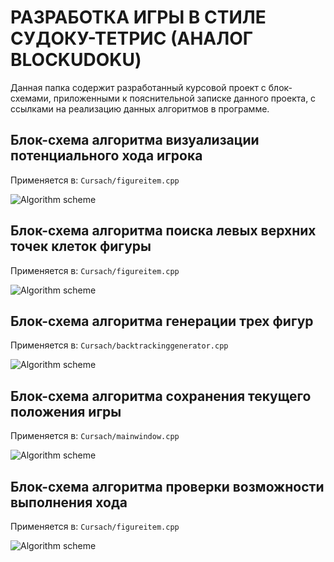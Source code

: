 # РАЗРАБОТКА ИГРЫ В СТИЛЕ СУДОКУ-ТЕТРИС (АНАЛОГ BLOCKUDOKU)

Данная папка содержит разработанный курсовой проект с блок-схемами, приложенными к пояснительной записке данного проекта, с ссылками на реализацию данных алгоритмов в программе. 

## Блок-схема алгоритма визуализации потенциального хода игрока

Применяется в: `Cursach/figureitem.cpp`

![Algorithm scheme](schemes/1.png)

## Блок-схема алгоритма поиска левых верхних точек клеток фигуры

Применяется в: `Cursach/figureitem.cpp`

![Algorithm scheme](schemes/2.png)

## Блок-схема алгоритма генерации трех фигур

Применяется в: `Cursach/backtrackinggenerator.cpp`

![Algorithm scheme](schemes/3.png)

## Блок-схема алгоритма сохранения текущего положения игры

Применяется в: `Cursach/mainwindow.cpp`

![Algorithm scheme](schemes/4.png)

## Блок-схема алгоритма проверки возможности выполнения хода

Применяется в: `Cursach/figureitem.cpp`

![Algorithm scheme](schemes/5.png)
